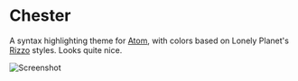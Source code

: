 # Chester
A syntax highlighting theme for [Atom](https://atom.io/), with colors based on Lonely Planet's [Rizzo](https://github.com/lonelyplanet/rizzo) styles. Looks quite nice.

![Screenshot](https://raw.githubusercontent.com/csutter/chester-atom-syntax/master/screenshot.png)
